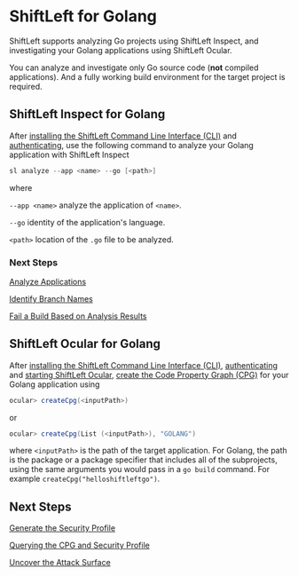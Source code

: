 # ShiftLeft for Golang

ShiftLeft supports analyzing Go projects using ShiftLeft Inspect, and investigating your Golang applications using ShiftLeft Ocular.

You can analyze and investigate only Go source code (**not** compiled applications). And a fully working build environment for the target project is required. 

## ShiftLeft Inspect for Golang

After [installing the ShiftLeft Command Line Interface (CLI)](../using-cli/install-cli.md) and [authenticating](../using-cli/authenticating.md), use the following command to analyze your Golang application with ShiftLeft Inspect

```scala
sl analyze --app <name> --go [<path>]
```
  
where 

`--app <name>` analyze the application of `<name>`. 

`--go` identity of the application's language.

`<path>` location of the `.go` file to be analyzed.

### Next Steps

[Analyze Applications](../using-inspect-protect/inspect/analyzing-applications.md)

[Identify Branch Names](../using-inspect-protect/inspect/identify-branches.md)

[Fail a Build Based on Analysis Results](../using-inspect-protect/inspect/fail-build.md)

## ShiftLeft Ocular for Golang

After [installing the ShiftLeft Command Line Interface (CLI)](../using-cli/install-cli.md), [authenticating](../using-cli/authenticating.md) and [starting ShiftLeft Ocular](../using-ocular/getting-started/starting.md), [create the Code Property Graph (CPG)](../using-ocular/getting-started/create-cpg.md) for your Golang application using

```scala
ocular> createCpg(<inputPath>)
```

or 

```scala
ocular> createCpg(List (<inputPath>), "GOLANG")
```

where `<inputPath>` is the path of the target application. For Golang, the path is the package or a package specifier that includes all of the subprojects, using the same arguments you would pass in  a `go build` command. For example `createCpg("helloshiftleftgo")`. 

## Next Steps

[Generate the Security Profile](../using-ocular/getting-started/generate-sp.md)

[Querying the CPG and Security Profile](../using-ocular/getting-started/query-cpg.md)

[Uncover the Attack Surface](../using-ocular/use-cases/attack-surface.md)
